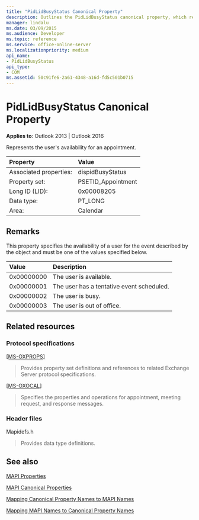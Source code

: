 ```yaml
---
title: "PidLidBusyStatus Canonical Property"
description: Outlines the PidLidBusyStatus canonical property, which represents the user's availability for an appointment.
manager: lindalu
ms.date: 03/09/2015
ms.audience: Developer
ms.topic: reference
ms.service: office-online-server
ms.localizationpriority: medium
api_name:
- PidLidBusyStatus
api_type:
- COM
ms.assetid: 50c91fe6-2a61-4348-a16d-fd5c501b0715
---
```


# PidLidBusyStatus Canonical Property

  
  
**Applies to**: Outlook 2013 | Outlook 2016 
  
Represents the user's availability for an appointment.
  
|Property |Value |
|:-----|:-----|
|Associated properties:  <br/> |dispidBusyStatus  <br/> |
|Property set:  <br/> |PSETID_Appointment  <br/> |
|Long ID (LID):  <br/> |0x00008205  <br/> |
|Data type:  <br/> |PT_LONG  <br/> |
|Area:  <br/> |Calendar  <br/> |
   
## Remarks

This property specifies the availability of a user for the event described by the object and must be one of the values specified below.
  
|**Value**|**Description**|
|:-----|:-----|
|0x00000000  <br/> |The user is available. |
|0x00000001  <br/> |The user has a tentative event scheduled. |
|0x00000002  <br/> |The user is busy. |
|0x00000003  <br/> |The user is out of office. |
   
## Related resources

### Protocol specifications

[[MS-OXPROPS]](https://msdn.microsoft.com/library/f6ab1613-aefe-447d-a49c-18217230b148%28Office.15%29.aspx)
  
> Provides property set definitions and references to related Exchange Server protocol specifications.
    
[[MS-OXOCAL]](https://msdn.microsoft.com/library/09861fde-c8e4-4028-9346-e7c214cfdba1%28Office.15%29.aspx)
  
> Specifies the properties and operations for appointment, meeting request, and response messages.
    
### Header files

Mapidefs.h
  
> Provides data type definitions.
    
## See also



[MAPI Properties](mapi-properties.md)
  
[MAPI Canonical Properties](mapi-canonical-properties.md)
  
[Mapping Canonical Property Names to MAPI Names](mapping-canonical-property-names-to-mapi-names.md)
  
[Mapping MAPI Names to Canonical Property Names](mapping-mapi-names-to-canonical-property-names.md)

